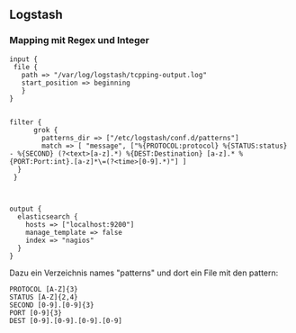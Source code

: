 ## Logstash

### Mapping mit Regex und Integer
```
input {
 file {
   path => "/var/log/logstash/tcpping-output.log"
   start_position => beginning
   }
}


filter {
      grok {
        patterns_dir => ["/etc/logstash/conf.d/patterns"]
        match => [ "message", ["%{PROTOCOL:protocol} %{STATUS:status} - %{SECOND} (?<text>[a-z].*) %{DEST:Destination} [a-z].* %{PORT:Port:int}.[a-z]*\=(?<time>[0-9].*)"] ]
  }
 }



output {
  elasticsearch {
    hosts => ["localhost:9200"]
    manage_template => false
    index => "nagios"
  }
}
```

Dazu ein Verzeichnis names "patterns" und dort ein File mit den pattern:
```
PROTOCOL [A-Z]{3}
STATUS [A-Z]{2,4}
SECOND [0-9].[0-9]{3}
PORT [0-9]{3}
DEST [0-9].[0-9].[0-9].[0-9]
```
